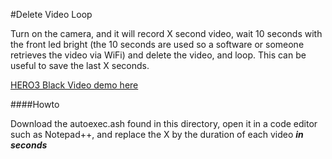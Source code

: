 #Delete Video Loop

Turn on the camera, and it will record X second video, wait 10 seconds with the front led bright (the 10 seconds are used so a software or someone retrieves the video via WiFi) and delete the video, and loop. This can be useful to save the last X seconds.

[HERO3 Black Video demo here](https://vimeo.com/93833294)

####Howto

Download the autoexec.ash found in this directory, open it in a code editor such as Notepad++, and replace the X by the duration of each video ***in seconds***
